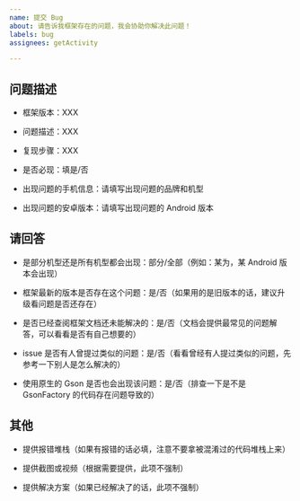 ```yaml
---
name: 提交 Bug
about: 请告诉我框架存在的问题，我会协助你解决此问题！
labels: bug
assignees: getActivity

---
```


## 问题描述

* 框架版本：XXX

* 问题描述：XXX

* 复现步骤：XXX

* 是否必现：填是/否

* 出现问题的手机信息：请填写出现问题的品牌和机型

* 出现问题的安卓版本：请填写出现问题的 Android 版本

## 请回答

* 是部分机型还是所有机型都会出现：部分/全部（例如：某为，某 Android 版本会出现）

* 框架最新的版本是否存在这个问题：是/否（如果用的是旧版本的话，建议升级看问题是否还存在）

* 是否已经查阅框架文档还未能解决的：是/否（文档会提供最常见的问题解答，可以看看是否有自己想要的）

* issue 是否有人曾提过类似的问题：是/否（看看曾经有人提过类似的问题，先参考一下别人是怎么解决的）

* 使用原生的 Gson 是否也会出现该问题：是/否（排查一下是不是 GsonFactory 的代码存在问题导致的）

## 其他

* 提供报错堆栈（如果有报错的话必填，注意不要拿被混淆过的代码堆栈上来）

* 提供截图或视频（根据需要提供，此项不强制）

* 提供解决方案（如果已经解决了的话，此项不强制）